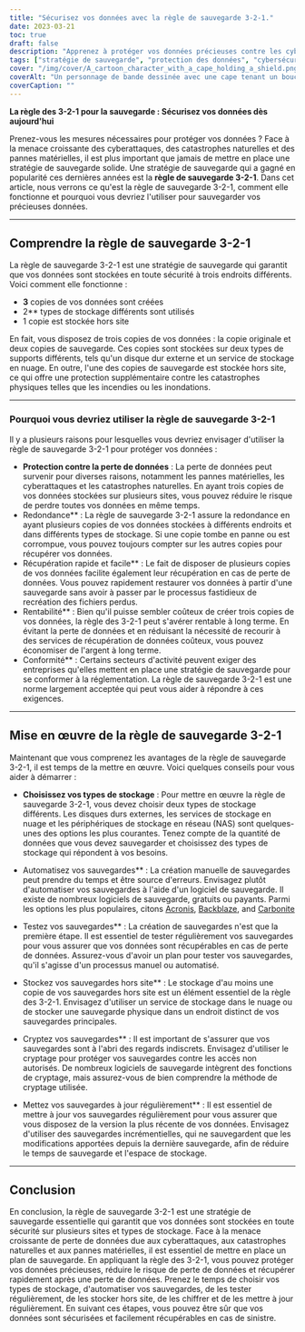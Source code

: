 ```yaml
---
title: "Sécurisez vos données avec la règle de sauvegarde 3-2-1."
date: 2023-03-21
toc: true
draft: false
description: "Apprenez à protéger vos données précieuses contre les cyberattaques, les catastrophes naturelles et les défaillances matérielles."
tags: ["stratégie de sauvegarde", "protection des données", "cybersécurité", "redondance des données", "prévention de la perte de données", "récupération des données", "conformité", "disques durs externes", "services de stockage en nuage", "stockage en réseau", "logiciel de sauvegarde", "sauvegardes automatisées", "la sécurité des données", "reprise après sinistre", "sauvegarde hors site", "sauvegardes redondantes", "meilleures pratiques en matière de sauvegarde", "solutions de sauvegarde", "types de stockage", "sécurité des données"]
cover: "/img/cover/A_cartoon_character_with_a_cape_holding_a_shield.png"
coverAlt: "Un personnage de bande dessinée avec une cape tenant un bouclier sur lequel figure le chiffre 3, debout au-dessus de deux boîtes de stockage, l'une représentant un disque dur et l'autre un nuage, et pointant vers un globe représentant le stockage hors site."
coverCaption: ""
---
```


**La règle des 3-2-1 pour la sauvegarde : Sécurisez vos données dès aujourd'hui**

Prenez-vous les mesures nécessaires pour protéger vos données ? Face à la menace croissante des cyberattaques, des catastrophes naturelles et des pannes matérielles, il est plus important que jamais de mettre en place une stratégie de sauvegarde solide. Une stratégie de sauvegarde qui a gagné en popularité ces dernières années est la **règle de sauvegarde 3-2-1**. Dans cet article, nous verrons ce qu'est la règle de sauvegarde 3-2-1, comment elle fonctionne et pourquoi vous devriez l'utiliser pour sauvegarder vos précieuses données.

______

## Comprendre la règle de sauvegarde 3-2-1

La règle de sauvegarde 3-2-1 est une stratégie de sauvegarde qui garantit que vos données sont stockées en toute sécurité à trois endroits différents. Voici comment elle fonctionne :

- **3** copies de vos données sont créées
- 2** types de stockage différents sont utilisés
- 1 copie est stockée hors site

En fait, vous disposez de trois copies de vos données : la copie originale et deux copies de sauvegarde. Ces copies sont stockées sur deux types de supports différents, tels qu'un disque dur externe et un service de stockage en nuage. En outre, l'une des copies de sauvegarde est stockée hors site, ce qui offre une protection supplémentaire contre les catastrophes physiques telles que les incendies ou les inondations.

______


### Pourquoi vous devriez utiliser la règle de sauvegarde 3-2-1

Il y a plusieurs raisons pour lesquelles vous devriez envisager d'utiliser la règle de sauvegarde 3-2-1 pour protéger vos données :

- **Protection contre la perte de données** : La perte de données peut survenir pour diverses raisons, notamment les pannes matérielles, les cyberattaques et les catastrophes naturelles. En ayant trois copies de vos données stockées sur plusieurs sites, vous pouvez réduire le risque de perdre toutes vos données en même temps.
- Redondance** : La règle de sauvegarde 3-2-1 assure la redondance en ayant plusieurs copies de vos données stockées à différents endroits et dans différents types de stockage. Si une copie tombe en panne ou est corrompue, vous pouvez toujours compter sur les autres copies pour récupérer vos données.
- Récupération rapide et facile** : Le fait de disposer de plusieurs copies de vos données facilite également leur récupération en cas de perte de données. Vous pouvez rapidement restaurer vos données à partir d'une sauvegarde sans avoir à passer par le processus fastidieux de recréation des fichiers perdus.
- Rentabilité** : Bien qu'il puisse sembler coûteux de créer trois copies de vos données, la règle des 3-2-1 peut s'avérer rentable à long terme. En évitant la perte de données et en réduisant la nécessité de recourir à des services de récupération de données coûteux, vous pouvez économiser de l'argent à long terme.
- Conformité** : Certains secteurs d'activité peuvent exiger des entreprises qu'elles mettent en place une stratégie de sauvegarde pour se conformer à la réglementation. La règle de sauvegarde 3-2-1 est une norme largement acceptée qui peut vous aider à répondre à ces exigences.

______


## Mise en œuvre de la règle de sauvegarde 3-2-1

Maintenant que vous comprenez les avantages de la règle de sauvegarde 3-2-1, il est temps de la mettre en œuvre. Voici quelques conseils pour vous aider à démarrer :

- **Choisissez vos types de stockage** : Pour mettre en œuvre la règle de sauvegarde 3-2-1, vous devez choisir deux types de stockage différents. Les disques durs externes, les services de stockage en nuage et les périphériques de stockage en réseau (NAS) sont quelques-unes des options les plus courantes. Tenez compte de la quantité de données que vous devez sauvegarder et choisissez des types de stockage qui répondent à vos besoins.

- Automatisez vos sauvegardes** : La création manuelle de sauvegardes peut prendre du temps et être source d'erreurs. Envisagez plutôt d'automatiser vos sauvegardes à l'aide d'un logiciel de sauvegarde. Il existe de nombreux logiciels de sauvegarde, gratuits ou payants. Parmi les options les plus populaires, citons [Acronis](https://www.acronis.com/), [Backblaze](https://www.backblaze.com/), and [Carbonite](https://www.carbonite.com/)

- Testez vos sauvegardes** : La création de sauvegardes n'est que la première étape. Il est essentiel de tester régulièrement vos sauvegardes pour vous assurer que vos données sont récupérables en cas de perte de données. Assurez-vous d'avoir un plan pour tester vos sauvegardes, qu'il s'agisse d'un processus manuel ou automatisé.

- Stockez vos sauvegardes hors site** : Le stockage d'au moins une copie de vos sauvegardes hors site est un élément essentiel de la règle des 3-2-1. Envisagez d'utiliser un service de stockage dans le nuage ou de stocker une sauvegarde physique dans un endroit distinct de vos sauvegardes principales.

- Cryptez vos sauvegardes** : Il est important de s'assurer que vos sauvegardes sont à l'abri des regards indiscrets. Envisagez d'utiliser le cryptage pour protéger vos sauvegardes contre les accès non autorisés. De nombreux logiciels de sauvegarde intègrent des fonctions de cryptage, mais assurez-vous de bien comprendre la méthode de cryptage utilisée.

- Mettez vos sauvegardes à jour régulièrement** : Il est essentiel de mettre à jour vos sauvegardes régulièrement pour vous assurer que vous disposez de la version la plus récente de vos données. Envisagez d'utiliser des sauvegardes incrémentielles, qui ne sauvegardent que les modifications apportées depuis la dernière sauvegarde, afin de réduire le temps de sauvegarde et l'espace de stockage.

______

## Conclusion

En conclusion, la règle de sauvegarde 3-2-1 est une stratégie de sauvegarde essentielle qui garantit que vos données sont stockées en toute sécurité sur plusieurs sites et types de stockage. Face à la menace croissante de perte de données due aux cyberattaques, aux catastrophes naturelles et aux pannes matérielles, il est essentiel de mettre en place un plan de sauvegarde. En appliquant la règle des 3-2-1, vous pouvez protéger vos données précieuses, réduire le risque de perte de données et récupérer rapidement après une perte de données. Prenez le temps de choisir vos types de stockage, d'automatiser vos sauvegardes, de les tester régulièrement, de les stocker hors site, de les chiffrer et de les mettre à jour régulièrement. En suivant ces étapes, vous pouvez être sûr que vos données sont sécurisées et facilement récupérables en cas de sinistre.